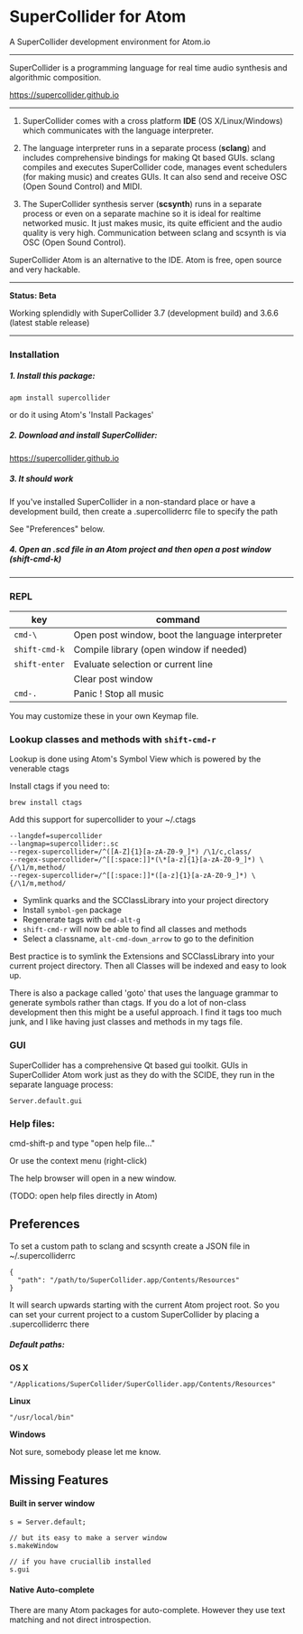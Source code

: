 # SuperCollider for Atom

A SuperCollider development environment for Atom.io

---

SuperCollider is a programming language for real time audio synthesis and algorithmic composition.

https://supercollider.github.io

---

1. SuperCollider comes with a cross platform **IDE** (OS X/Linux/Windows) which communicates with the language interpreter.

2. The language interpreter runs in a separate process (**sclang**) and includes comprehensive bindings for making Qt based GUIs. sclang compiles and executes SuperCollider code, manages event schedulers (for making music) and creates GUIs. It can also send and receive OSC (Open Sound Control) and MIDI.

3. The SuperCollider synthesis server (**scsynth**) runs in a separate process or even on a separate machine so it is ideal for realtime networked music. It just makes music, its quite efficient and the audio quality is very high. Communication between sclang and scsynth is via OSC (Open Sound Control).

SuperCollider Atom is an alternative to the IDE. Atom is free, open source and very hackable.

---

**Status: Beta**

Working splendidly with SuperCollider 3.7 (development build) and 3.6.6 (latest stable release)

---

### Installation

##### 1. Install this package:

    apm install supercollider

or do it using Atom's 'Install Packages'


##### 2. Download and install SuperCollider:

https://supercollider.github.io

##### 3. It should work

If you've installed SuperCollider in a non-standard place or have a development build, then create a .supercolliderrc file to specify the path

See "Preferences" below.

##### 4. Open an .scd file in an Atom project and then open a post window (shift-cmd-k)

---

### REPL

| key              | command                                         |
| ---------------- | ----------------------------------------------- |
| `cmd-\`          | Open post window, boot the language interpreter |
| `shift-cmd-k`    | Compile library (open window if needed)         |
| `shift-enter`    | Evaluate selection or current line              |
|                  | Clear post window                               |
| `cmd-.`          | Panic ! Stop all music                          |


You may customize these in your own Keymap file.


### Lookup classes and methods with `shift-cmd-r`

Lookup is done using Atom's Symbol View which is powered by the venerable ctags

Install ctags if you need to:

    brew install ctags

Add this support for supercollider to your ~/.ctags

    --langdef=supercollider
    --langmap=supercollider:.sc
    --regex-supercollider=/^([A-Z]{1}[a-zA-Z0-9_]*) /\1/c,class/
    --regex-supercollider=/^[[:space:]]*(\*[a-z]{1}[a-zA-Z0-9_]*) \{/\1/m,method/
    --regex-supercollider=/^[[:space:]]*([a-z]{1}[a-zA-Z0-9_]*) \{/\1/m,method/

- Symlink quarks and the SCClassLibrary into your project directory
- Install `symbol-gen` package
- Regenerate tags with `cmd-alt-g`
- `shift-cmd-r` will now be able to find all classes and methods
- Select a classname, `alt-cmd-down_arrow` to go to the definition

Best practice is to symlink the Extensions and SCClassLibrary into your current project directory. Then all Classes will be indexed and easy to look up.

There is also a package called 'goto' that uses the language grammar to generate symbols rather than ctags.  If you do a lot of non-class development then this might be a useful approach. I find it tags too much junk, and I like having just classes and methods in my tags file.

### GUI

SuperCollider has a comprehensive Qt based gui toolkit.  GUIs in SuperCollider Atom work just as they do with the SCIDE, they run in the separate language process:

    Server.default.gui

### Help files:

cmd-shift-p  and type "open help file..."

Or use the context menu (right-click)

The help browser will open in a new window.


(TODO: open help files directly in Atom)

## Preferences

To set a custom path to sclang and scsynth create a JSON file in ~/.supercolliderrc

    {
      "path": "/path/to/SuperCollider.app/Contents/Resources"
    }

It will search upwards starting with the current Atom project root. So you can set your current project to a custom SuperCollider by placing a .supercolliderrc there

##### Default paths:

**OS X**

`"/Applications/SuperCollider/SuperCollider.app/Contents/Resources"`

**Linux**

`"/usr/local/bin"`

**Windows**

Not sure, somebody please let me know.





## Missing Features

#### Built in server window

    s = Server.default;

    // but its easy to make a server window
    s.makeWindow

    // if you have cruciallib installed
    s.gui

#### Native Auto-complete

There are many Atom packages for auto-complete. However they use text matching and not direct introspection.
